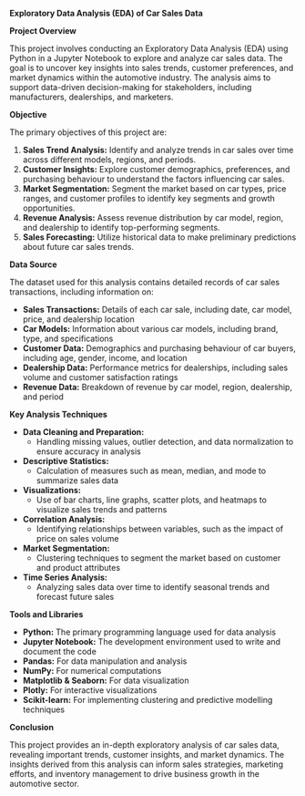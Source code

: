 ﻿**Exploratory Data Analysis (EDA) of Car Sales Data**

**Project Overview**

This project involves conducting an Exploratory Data Analysis (EDA) using Python in a Jupyter Notebook to explore and analyze car sales data. The goal is to uncover key insights into sales trends, customer preferences, and market dynamics within the automotive industry. The analysis aims to support data-driven decision-making for stakeholders, including manufacturers, dealerships, and marketers.

**Objective**

The primary objectives of this project are:

1. **Sales Trend Analysis:** Identify and analyze trends in car sales over time across different models, regions, and periods.
1. **Customer Insights:** Explore customer demographics, preferences, and purchasing behaviour to understand the factors influencing car sales.
1. **Market Segmentation:** Segment the market based on car types, price ranges, and customer profiles to identify key segments and growth opportunities.
1. **Revenue Analysis:** Assess revenue distribution by car model, region, and dealership to identify top-performing segments.
1. **Sales Forecasting:** Utilize historical data to make preliminary predictions about future car sales trends.

**Data Source**

The dataset used for this analysis contains detailed records of car sales transactions, including information on:

- **Sales Transactions:** Details of each car sale, including date, car model, price, and dealership location
- **Car Models:** Information about various car models, including brand, type, and specifications
- **Customer Data:** Demographics and purchasing behaviour of car buyers, including age, gender, income, and location
- **Dealership Data:** Performance metrics for dealerships, including sales volume and customer satisfaction ratings
- **Revenue Data:** Breakdown of revenue by car model, region, dealership, and period

**Key Analysis Techniques**

- **Data Cleaning and Preparation:**
  - Handling missing values, outlier detection, and data normalization to ensure accuracy in analysis
- **Descriptive Statistics:**
  - Calculation of measures such as mean, median, and mode to summarize sales data
- **Visualizations:**
  - Use of bar charts, line graphs, scatter plots, and heatmaps to visualize sales trends and patterns
- **Correlation Analysis:**
  - Identifying relationships between variables, such as the impact of price on sales volume
- **Market Segmentation:**
  - Clustering techniques to segment the market based on customer and product attributes
- **Time Series Analysis:**
  - Analyzing sales data over time to identify seasonal trends and forecast future sales

**Tools and Libraries**

- **Python:** The primary programming language used for data analysis
- **Jupyter Notebook:** The development environment used to write and document the code
- **Pandas:** For data manipulation and analysis
- **NumPy:** For numerical computations
- **Matplotlib & Seaborn:** For data visualization
- **Plotly:** For interactive visualizations
- **Scikit-learn:** For implementing clustering and predictive modelling techniques

**Conclusion**

This project provides an in-depth exploratory analysis of car sales data, revealing important trends, customer insights, and market dynamics. The insights derived from this analysis can inform sales strategies, marketing efforts, and inventory management to drive business growth in the automotive sector.

